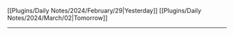 [[Plugins/Daily Notes/2024/February/29|Yesterday]] [[Plugins/Daily Notes/2024/March/02|Tomorrow]]

---
